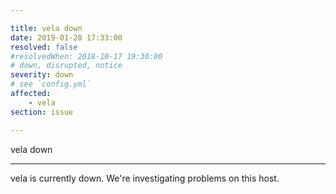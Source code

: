 ```yaml
---

title: vela down
date: 2019-01-28 17:33:00
resolved: false
#resolvedWhen: 2018-10-17 19:30:00
# down, disrupted, notice
severity: down
# see `config.yml`
affected:
    - vela
section: issue

---
```


vela down

---

vela is currently down. We're investigating problems on this host.
